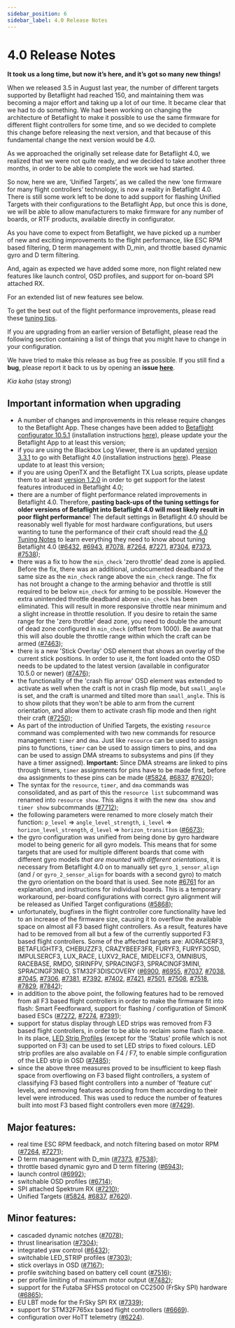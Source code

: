 ```yaml
---
sidebar_position: 6
sidebar_label: 4.0 Release Notes
---
```


# 4.0 Release Notes
  
**It took us a long time, but now it’s here, and it’s got so many new things!**

When we released 3.5 in August last year, the number of different targets supported by Betaflight had reached 150, and maintaining them was becoming a major effort and taking up a lot of our time. It became clear that we had to do something. We had been working on changing the architecture of Betaflight to make it possible to use the same firmware for different flight controllers for some time, and so we decided to complete this change before releasing the next version, and that because of this fundamental change the next version would be 4.0.

As we approached the originally set release date for Betaflight 4.0, we realized that we were not quite ready, and we decided to take another three months, in order to be able to complete the work we had started.

So now, here we are, ‘Unified Targets’, as we called the new ‘one firmware for many flight controllers’ technology, is now a reality in Betaflight 4.0. There is still some work left to be done to add support for flashing Unified Targets with their configurations to the Betaflight App, but once this is done, we will be able to allow manufacturers to make firmware for any number of boards, or RTF products, available directly in configurator.

As you have come to expect from Betaflight, we have picked up a number of new and exciting improvements to the flight performance, like ESC RPM based filtering, D term management with D\_min, and throttle based dynamic gyro and D term filtering.

And, again as expected we have added some more, non flight related new features like launch control, OSD profiles, and support for on-board SPI attached RX.

For an extended list of new features see below.


To get the best out of the flight performance improvements, please read these [tuning tips](/docs/wiki/tuning/4-0-Tuning-Notes).

If you are upgrading from an earlier version of Betaflight, please read the following section containing a list of things that you might have to change in your configuration.

We have tried to make this release as bug free as possible. If you still find a **bug**, please report it back to us by opening an **issue [here](https://github.com/betaflight/betaflight/issues)**.

_Kia kaha_ (stay strong)


## Important information when upgrading

- A number of changes and improvements in this release require changes to the Betaflight App. These changes have been added to [Betaflight configurator 10.5.1](https://github.com/betaflight/betaflight-configurator/releases/tag/10.5.1) (installation instructions [here](https://github.com/betaflight/betaflight-configurator#installation)), please update your the Betaflight App to at least this version;
- if you are using the Blackbox Log Viewer, there is an updated [version 3.3.1](https://github.com/betaflight/blackbox-log-viewer/releases/tag/3.3.1) to go with Betaflight 4.0 (installation instructions [here](https://github.com/betaflight/blackbox-log-viewer#installation)). Please update to at least this version;
- if you are using OpenTX and the Betaflight TX Lua scripts, please update them to at least [version 1.2.0](https://github.com/betaflight/betaflight-tx-lua-scripts/releases/tag/1.2.0) in order to get support for the latest features introduced in Betaflight 4.0;
- there are a number of flight performance related improvements in Betaflight 4.0. Therefore, **pasting back-ups of the tuning settings for older versions of Betaflight into Betaflight 4.0 will most likely result in poor flight performance**! The default settings in Betaflight 4.0 should be reasonably well flyable for most hardware configurations, but users wanting to tune the performance of their craft should read the [4.0 Tuning Notes](/docs/wiki/tuning/4-0-Tuning-Notes) to learn everything they need to know about tuning Betaflight 4.0 ([#6432](https://github.com/betaflight/betaflight/pull/6432), [#6943](https://github.com/betaflight/betaflight/pull/6943), [#7078](https://github.com/betaflight/betaflight/pull/7078), [#7264](https://github.com/betaflight/betaflight/pull/7264), [#7271](https://github.com/betaflight/betaflight/pull/7271), [#7304](https://github.com/betaflight/betaflight/pull/7304), [#7373](https://github.com/betaflight/betaflight/pull/7373), [#7538](https://github.com/betaflight/betaflight/pull/7538));
- there was a fix to how the `min_check` 'zero throttle' dead zone is applied. Before the fix, there was an additional, undocumented deadband of the same size as the `min_check` range above the `min_check` range. The fix has not brought a change to the arming behavior and throttle is still required to be below `min_check` for arming to be possible. However the extra unintended throttle deadband above `min_check` has been eliminated. This will result in more responsive throttle near minimum and a slight increase in throttle resolution. If you desire to retain the same range for the 'zero throttle' dead zone, you need to double the amount of dead zone configured in `min_check` (offset from 1000). Be aware that this will also double the throttle range within which the craft can be armed ([#7463](https://github.com/betaflight/betaflight/pull/7463));
- there is a new 'Stick Overlay' OSD element that shows an overlay of the current stick positions. In order to use it, the font loaded onto the OSD needs to be updated to the latest version (available in configurator 10.5.0 or newer) ([#7476](https://github.com/betaflight/betaflight/pull/7476));
- the functionality of the 'crash flip arrow' OSD element was extended to activate as well when the craft is not in crash flip mode, but `small_angle` is set, and the craft is unarmed and tilted more than `small_angle`. This is to show pilots that they won't be able to arm from the current orientation, and allow them to activate crash flip mode and then right their craft ([#7250](https://github.com/betaflight/betaflight/pull/7250));
- As part of the introduction of Unified Targets, the existing `resource` command was complemented with two new commands for resource management: `timer` and `dma`. Just like `resource` can be used to assign pins to functions, `timer` can be used to assign timers to pins, and `dma` can be used to assign DMA streams to subsystems and pins (if they have a timer assigned). **Important:** Since DMA streams are linked to pins through timers, `timer` assignments for pins have to be made first, before `dma` assignments to these pins can be made ([#5824](https://github.com/betaflight/betaflight/pull/5824), [#6837](https://github.com/betaflight/betaflight/pull/6837), [#7620](https://github.com/betaflight/betaflight/pull/7620));
- The syntax for the `resource`, `timer`, and `dma` commands was consolidated, and as part of this the `resource list` subcommand was renamed into `resource show`. This aligns it with the new `dma show` and `timer show` subcommands ([#7712](https://github.com/betaflight/betaflight/pull/7712));
- the following parameters were renamed to more closely match their function: `p_level` => `angle_level_strength`, `i_level` => `horizon_level_strength`, `d_level` => `horizon_transition` ([#6673](https://github.com/betaflight/betaflight/pull/6673));
- the gyro configuration was unified from being done by gyro hardware model to being generic for all gyro models. This means that for some targets that are used for multiple different boards that come with different gyro models _that are mounted with different orientations_, it is necessary from Betaflight 4.0 on to manually set `gyro_1_sensor_align` (and / or `gyro_2_sensor_align` for boards with a second gyro) to match the gyro orientation on the board that is used. See note [#6761](https://github.com/betaflight/betaflight/pull/6761) for an explanation, and instructions for individual boards. This is a temporary workaround, per-board configurations with correct gyro alignment will be released as Unified Target configurations ([#5868](https://github.com/betaflight/betaflight/pull/5868));
- unfortunately, bugfixes in the flight controller core functionality have led to an increase of the firmware size, causing it to overflow the available space on almost all F3 based flight controllers. As a result, features have had to be removed from all but a few of the currently supported F3 based flight controllers. Some of the affected targets are: AIORACERF3, BETAFLIGHTF3, CHEBUZZF3, CRAZYBEEF3FR, FURYF3, FURYF3OSD, IMPULSERCF3, LUX\_RACE, LUXV2\_RACE, MIDELICF3, OMNIBUS, RACEBASE, RMDO, SIRINFPV, SPRACINGF3, SPRACINGF3MINI, SPRACINGF3NEO, STM32F3DISCOVERY ([#6900](https://github.com/betaflight/betaflight/pull/6900), [#6955](https://github.com/betaflight/betaflight/pull/6955), [#7037](https://github.com/betaflight/betaflight/pull/7037), [#7038](https://github.com/betaflight/betaflight/pull/7038), [#7045](https://github.com/betaflight/betaflight/pull/7045), [#7306](https://github.com/betaflight/betaflight/pull/7306), [#7381](https://github.com/betaflight/betaflight/pull/7381), [#7392](https://github.com/betaflight/betaflight/pull/7392), [#7402](https://github.com/betaflight/betaflight/pull/7402), [#7421](https://github.com/betaflight/betaflight/pull/7421), [#7501](https://github.com/betaflight/betaflight/pull/7501), [#7508](https://github.com/betaflight/betaflight/pull/7508), [#7518](https://github.com/betaflight/betaflight/pull/7518), [#7829](https://github.com/betaflight/betaflight/pull/7829), [#7842](https://github.com/betaflight/betaflight/pull/7842));
- in addition to the above point, the following features had to be removed from all F3 based flight controllers in order to make the firmware fit into flash: Smart Feedforward, support for flashing / configuration of SimonK based ESCs ([#7272](https://github.com/betaflight/betaflight/pull/7272), [#7274](https://github.com/betaflight/betaflight/pull/7274), [#7391](https://github.com/betaflight/betaflight/pull/7391));
- support for status display through LED strips was removed from F3 based flight controllers, in order to be able to reclaim some flash space. In its place, [LED Strip Profiles](/docs/development/LedStrip.md#led-strip-profiles) (except for the 'Status' profile which is not supported on F3) can be used to set LED strips to fixed colours. LED strip profiles are also available on F4 / F7, to enable simple configuration of the LED strip in OSD ([#7485](https://github.com/betaflight/betaflight/pull/7485));
- since the above three measures proved to be insufficient to keep flash space from overflowing on F3 based flight controllers, a system of classifying F3 based flight controllers into a number of 'feature cut' levels, and removing features according from them according to their level were introduced. This was used to reduce the number of features built into most F3 based flight controllers even more ([#7429](https://github.com/betaflight/betaflight/pull/7429)).


## Major features:

- real time ESC RPM feedback, and notch filtering based on motor RPM ([#7264](https://github.com/betaflight/betaflight/pull/7264), [#7271](https://github.com/betaflight/betaflight/pull/7271));
- D term management with D\_min ([#7373](https://github.com/betaflight/betaflight/pull/7373), [#7538](https://github.com/betaflight/betaflight/pull/7538));
- throttle based dynamic gyro and D term filtering ([#6943](https://github.com/betaflight/betaflight/pull/6943));
- launch control ([#6992](https://github.com/betaflight/betaflight/pull/6992));
- switchable OSD profiles ([#6714](https://github.com/betaflight/betaflight/pull/6714));
- SPI attached Spektrum RX ([#7210](https://github.com/betaflight/betaflight/pull/7210));
- Unified Targets ([#5824](https://github.com/betaflight/betaflight/pull/5824), [#6837](https://github.com/betaflight/betaflight/pull/6837), [#7620](https://github.com/betaflight/betaflight/pull/7620)).


## Minor features:

- cascaded dynamic notches ([#7078](https://github.com/betaflight/betaflight/pull/7078));
- thrust linearisation ([#7304](https://github.com/betaflight/betaflight/pull/7304));
- integrated yaw control ([#6432](https://github.com/betaflight/betaflight/pull/6432));
- switchable LED\_STRIP profiles ([#7303](https://github.com/betaflight/betaflight/pull/7303));
- stick overlays in OSD ([#7167](https://github.com/betaflight/betaflight/pull/7167)); 
- profile switching based on battery cell count ([#7516](https://github.com/betaflight/betaflight/pull/7516));
- per profile limiting of maximum motor output ([#7482](https://github.com/betaflight/betaflight/pull/7482));
- support for the Futaba SFHSS protocol on CC2500 (FrSky SPI) hardware ([#6865](https://github.com/betaflight/betaflight/pull/6865));
- EU LBT mode for the FrSky SPI RX ([#7339](https://github.com/betaflight/betaflight/pull/7339));
- support for STM32F765xx based flight controllers ([#6669](https://github.com/betaflight/betaflight/pull/6669)).
- configuration over HoTT telemetry ([#6224](https://github.com/betaflight/betaflight/pull/6224)).
